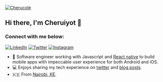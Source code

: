 <a align="center" href="https://github.com/cherucole">
<img align="center" src="https://github-readme-stats.vercel.app/api?username=cherucole&show_icons=true&theme=gotham&include_all_commits=true&count_private=true" alt="Cherucole" />
</a>

## Hi there, I'm Cheruiyot 👋

### Connect with me below:

<p align="left">
<a href="https://www.linkedin.com/in/cheruiyotcollins/">
<img src="https://img.shields.io/badge/-LinkedIn-%233781da" alt="LinkedIn"/></a> 
<a href="https://www.twitter.com/cherucole">
<img src="https://img.shields.io/badge/-Twitter-%231DA1F2" alt="Twitter" /></a> 
<a href="https://www.instagram.com/colleencheru">
<img src="https://img.shields.io/badge/-Instagram-%23eb13a5" alt="Instagram" /></a> 
</p>

* 📱 Software engineer working with Javascript and [React native](https://reactnative.dev/) to build mobile apps with impeccable user experience for both Android and iOS.
* 💻 Enjoys sharing my tech experience on [twitter](https://twitter.com/cherucole) and [blog posts](https://cherucole.medium.com/).
* 🇰🇪 From [Nairobi, KE]().


